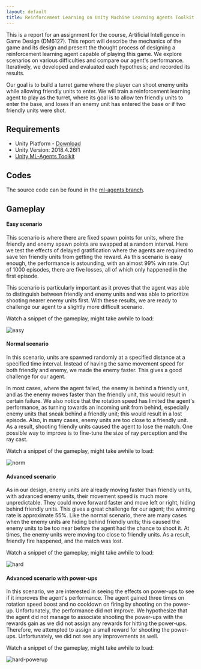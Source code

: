 ```yaml
---
layout: default
title: Reinforcement Learning on Unity Machine Learning Agents Toolkit
---
```


This is a report for an assignment for the course, Artificial Intelligence in Game Design (DM6127). This report will describe the mechanics of the game and its design and present the thought process of designing a reinforcement learning agent capable of playing this game. We explore scenarios on various difficulties and compare our agent's performance. Iteratively, we developed and evaluated each hypothesis; and recorded its results.

Our goal is to build a turret game where the player can shoot enemy units while allowing friendly units to enter. We will train a reinforcement learning agent to play as the turret, where its goal is to allow ten friendly units to enter the base, and loses if an enemy unit has entered the base or if two friendly units were shot.

## Requirements

- Unity Platform - [Download](https://unity.com/)
- Unity Version: 2018.4.26f1
- [Unity ML-Agents Toolkit](https://github.com/Unity-Technologies/ml-agents)

## Codes

The source code can be found in the [ml-agents branch](https://github.com/jinglescode/unity-ml-agents-turret-defense/tree/ml-agents).

## Gameplay

#### Easy scenario

This scenario is where there are fixed spawn points for units, where the friendly and enemy spawn points are swapped at a random interval. Here we test the effects of delayed gratification where the agents are required to save ten friendly units from getting the reward. As this scenario is easy enough, the performance is astounding, with an almost 99% win rate. Out of 1000 episodes, there are five losses, all of which only happened in the first episode. 

This scenario is particularly important as it proves that the agent was able to distinguish between friendly and enemy units and was able to prioritize shooting nearer enemy units first. With these results, we are ready to challenge our agent to a slightly more difficult scenario.

Watch a snippet of the gameplay, might take awhile to load:

![easy](public/img/easy-scenario.gif)

#### Normal scenario

In this scenario, units are spawned randomly at a specified distance at a specified time interval. Instead of having the same movement speed for both friendly and enemy, we made the enemy faster. This gives a good challenge for our agent.

In most cases, where the agent failed, the enemy is behind a friendly unit, and as the enemy moves faster than the friendly unit, this would result in certain failure. We also notice that the rotation speed has limited the agent's performance, as turning towards an incoming unit from behind, especially enemy units that sneak behind a friendly unit; this would result in a lost episode. Also, in many cases, enemy units are too close to a friendly unit. As a result, shooting friendly units caused the agent to lose the match. One possible way to improve is to fine-tune the size of ray perception and the ray cast. 

Watch a snippet of the gameplay, might take awhile to load:

![norm](public/img/normal-scenario.gif)

#### Advanced scenario

As in our design, enemy units are already moving faster than friendly units, with advanced enemy units, their movement speed is much more unpredictable. They could move forward faster and move left or right, hiding behind friendly units. This gives a great challenge for our agent; the winning rate is approximate 55\%. Like the normal scenario, there are many cases when the enemy units are hiding behind friendly units; this caused the enemy units to be too near before the agent had the chance to shoot it. At times, the enemy units were moving too close to friendly units. As a result, friendly fire happened, and the match was lost.

Watch a snippet of the gameplay, might take awhile to load:

![hard](public/img/advanced-scenario.gif)


#### Advanced scenario with power-ups

In this scenario, we are interested in seeing the effects on power-ups to see if it improves the agent's performance. The agent gained three times on rotation speed boost and no cooldown on firing by shooting on the power-up. Unfortunately, the performance did not improve. We hypothesize that the agent did not manage to associate shooting the power-ups with the rewards gain as we did not assign any rewards for hitting the power-ups. Therefore, we attempted to assign a small reward for shooting the power-ups. Unfortunately, we did not see any improvements as well.

Watch a snippet of the gameplay, might take awhile to load:

![hard-powerup](public/img/advanced-scenario-power-ups.gif)
